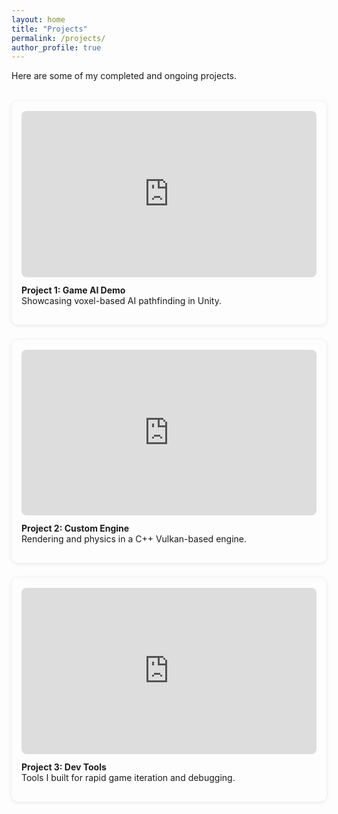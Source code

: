 ```yaml
---
layout: home
title: "Projects"
permalink: /projects/
author_profile: true
---
```


Here are some of my completed and ongoing projects.

<style>
.video-grid {
  display: grid;
  grid-template-columns: repeat(auto-fit, minmax(300px, 1fr));
  gap: 1.5rem;
  margin-top: 2rem;
}
.video-card {
  background: var(--mm-surface);
  padding: 1rem;
  border-radius: 10px;
  box-shadow: 0 1px 6px rgba(0,0,0,0.1);
}
.video-card iframe {
  width: 100%;
  aspect-ratio: 16 / 9;
  border: none;
  border-radius: 8px;
}
.video-card p {
  margin-top: 0.75rem;
}
</style>

<div class="video-grid">

  <div class="video-card">
    <iframe 
      src="https://www.youtube.com/embed/dQw4w9WgXcQ" 
      allowfullscreen>
    </iframe>
    <p><strong>Project 1: Game AI Demo</strong><br>Showcasing voxel-based AI pathfinding in Unity.</p>
  </div>

  <div class="video-card">
    <iframe 
      src="https://www.youtube.com/embed/9bZkp7q19f0" 
      allowfullscreen>
    </iframe>
    <p><strong>Project 2: Custom Engine</strong><br>Rendering and physics in a C++ Vulkan-based engine.</p>
  </div>

  <div class="video-card">
    <iframe 
      src="https://www.youtube.com/embed/3JZ_D3ELwOQ" 
      allowfullscreen>
    </iframe>
    <p><strong>Project 3: Dev Tools</strong><br>Tools I built for rapid game iteration and debugging.</p>
  </div>

</div>
